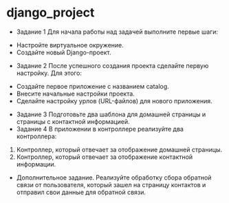 # django_project
* Задание 1 Для начала работы над задачей выполните первые шаги:
- Настройте виртуальное окружение.
- Создайте новый Django-проект.
* Задание 2 После успешного создания проекта сделайте первую настройку. Для этого:
- Создайте первое приложение с названием catalog.
- Внесите начальные настройки проекта.
- Сделайте настройку урлов (URL-файлов) для нового приложения.
* Задание 3 Подготовьте два шаблона для домашней страницы и страницы с контактной информацией.
* Задание 4 В приложении в контроллере реализуйте два контроллера:
 1) Контроллер, который отвечает за отображение домашней страницы.
 2) Контроллер, который отвечает за отображение контактной информации.
* Дополнительное задание. Реализуйте обработку сбора обратной связи от пользователя, который зашел на страницу контактов и отправил свои данные для обратной связи.
